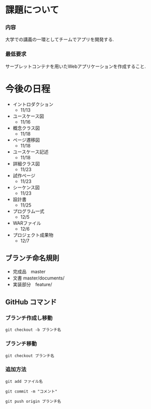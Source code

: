 # 課題について
### 内容
大学での講義の一環としてチームでアプリを開発する.
### 最低要求
サーブレットコンテナを用いたWebアプリケーションを作成すること.

# 今後の日程
- イントロダクション
  - 11/13
- ユースケース図
  - 11/16
- 概念クラス図
  - 11/18
- ページ遷移図
  - 11/18
- ユースケース記述
  - 11/18
- 詳細クラス図
  - 11/23
- 試作ページ
  - 11/23
- シーケンス図
  - 11/23
- 設計書
  - 11/25
- プログラム一式
  - 12/5
- WARファイル
  - 12/6
- プロジェクト成果物
  - 12/7

## ブランチ命名規則
- 完成品　master
- 文書   master/documents/
- 実装部分　feature/


## GitHub コマンド
### ブランチ作成し移動
`git checkout -b ブランチ名`

### ブランチ移動
`git checkout ブランチ名`

### 追加方法
`git add ファイル名`

`git commit -m "コメント"`

`git push origin ブランチ名`
